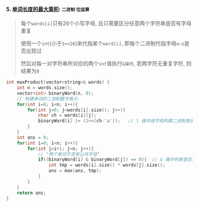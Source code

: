 #### 5. [单词长度的最大乘积](https://leetcode.cn/problems/aseY1I/): `二进制` `位运算`

> 每个`words[i]`只有26个小写字母, 且只需要区分任意两个字符串是否有字母重复
>
> 使用一个`int`(小于`1<<26`)来代指某个`word[i]`, 即每个二进制代指字母`a~z`是否出现过
>
> 然后对每一对字符串所对应的两个`int`值执行`&操作`, 若两字符无重复字符, 则结果为`0`

```CPP
int maxProduct(vector<string>& words) {
    int n = words.size();
    vector<int> binaryWord(n, 0);
    // 构建单词的二进制数字表示
    for(int i=0; i<n; i++){
        for(int j=0; j<words[i].size(); j++){
            char ch = words[i][j];
            binaryWord[i] |= (1<<(ch-'a'));   // | 操作逐字母构建二进制表示
        }
    }
    int ans = 0;
    for(int i=0; i<n; i++){
        for(int j=i+1; j<n; j++){
            // "两个单词不含有公共字母"
            if((binaryWord[i] & binaryWord[j]) == 0){  // & 操作判断是否重叠
                int tmp = words[i].size() * words[j].size();
                ans = max(ans, tmp);
            }
        }
    }
    return ans;
}
```